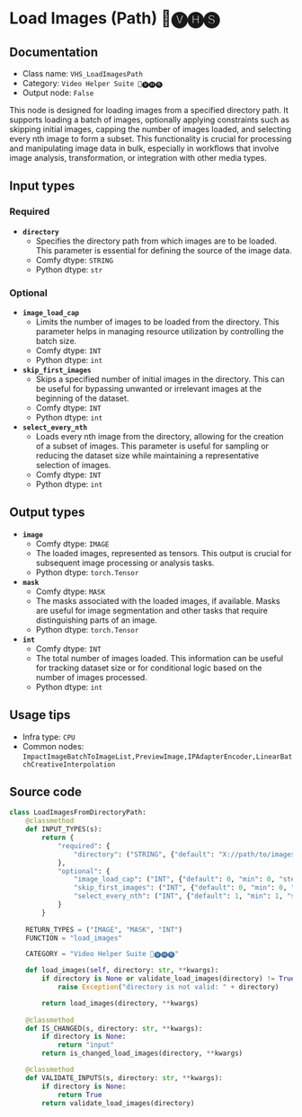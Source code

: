 # Load Images (Path) 🎥🅥🅗🅢
## Documentation
- Class name: `VHS_LoadImagesPath`
- Category: `Video Helper Suite 🎥🅥🅗🅢`
- Output node: `False`

This node is designed for loading images from a specified directory path. It supports loading a batch of images, optionally applying constraints such as skipping initial images, capping the number of images loaded, and selecting every nth image to form a subset. This functionality is crucial for processing and manipulating image data in bulk, especially in workflows that involve image analysis, transformation, or integration with other media types.
## Input types
### Required
- **`directory`**
    - Specifies the directory path from which images are to be loaded. This parameter is essential for defining the source of the image data.
    - Comfy dtype: `STRING`
    - Python dtype: `str`
### Optional
- **`image_load_cap`**
    - Limits the number of images to be loaded from the directory. This parameter helps in managing resource utilization by controlling the batch size.
    - Comfy dtype: `INT`
    - Python dtype: `int`
- **`skip_first_images`**
    - Skips a specified number of initial images in the directory. This can be useful for bypassing unwanted or irrelevant images at the beginning of the dataset.
    - Comfy dtype: `INT`
    - Python dtype: `int`
- **`select_every_nth`**
    - Loads every nth image from the directory, allowing for the creation of a subset of images. This parameter is useful for sampling or reducing the dataset size while maintaining a representative selection of images.
    - Comfy dtype: `INT`
    - Python dtype: `int`
## Output types
- **`image`**
    - Comfy dtype: `IMAGE`
    - The loaded images, represented as tensors. This output is crucial for subsequent image processing or analysis tasks.
    - Python dtype: `torch.Tensor`
- **`mask`**
    - Comfy dtype: `MASK`
    - The masks associated with the loaded images, if available. Masks are useful for image segmentation and other tasks that require distinguishing parts of an image.
    - Python dtype: `torch.Tensor`
- **`int`**
    - Comfy dtype: `INT`
    - The total number of images loaded. This information can be useful for tracking dataset size or for conditional logic based on the number of images processed.
    - Python dtype: `int`
## Usage tips
- Infra type: `CPU`
- Common nodes: `ImpactImageBatchToImageList,PreviewImage,IPAdapterEncoder,LinearBatchCreativeInterpolation`


## Source code
```python
class LoadImagesFromDirectoryPath:
    @classmethod
    def INPUT_TYPES(s):
        return {
            "required": {
                "directory": ("STRING", {"default": "X://path/to/images", "vhs_path_extensions": []}),
            },
            "optional": {
                "image_load_cap": ("INT", {"default": 0, "min": 0, "step": 1}),
                "skip_first_images": ("INT", {"default": 0, "min": 0, "step": 1}),
                "select_every_nth": ("INT", {"default": 1, "min": 1, "step": 1}),
            }
        }
    
    RETURN_TYPES = ("IMAGE", "MASK", "INT")
    FUNCTION = "load_images"

    CATEGORY = "Video Helper Suite 🎥🅥🅗🅢"

    def load_images(self, directory: str, **kwargs):
        if directory is None or validate_load_images(directory) != True:
            raise Exception("directory is not valid: " + directory)

        return load_images(directory, **kwargs)
    
    @classmethod
    def IS_CHANGED(s, directory: str, **kwargs):
        if directory is None:
            return "input"
        return is_changed_load_images(directory, **kwargs)

    @classmethod
    def VALIDATE_INPUTS(s, directory: str, **kwargs):
        if directory is None:
            return True
        return validate_load_images(directory)

```
